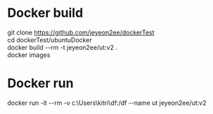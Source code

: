 # Docker build 


git clone https://github.com/jeyeon2ee/dockerTest  
cd dockerTest/ubuntuDocker  
docker build --rm -t jeyeon2ee/ut:v2 .  
docker images  


# Docker run

docker run -it --rm -v c:\\Users\\kitri\\df:/df --name ut jeyeon2ee/ut:v2  
